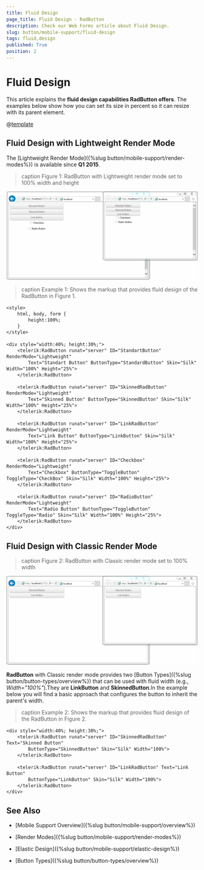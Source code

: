 ```yaml
---
title: Fluid Design
page_title: Fluid Design - RadButton
description: Check our Web Forms article about Fluid Design.
slug: button/mobile-support/fluid-design
tags: fluid,design
published: True
position: 2
---
```


# Fluid Design

This article explains the **fluid design capabilities RadButton offers**. The examples below show how you can set its size in percent so it can resize with its parent element.

@[template](/_templates/common/render-mode.md#resp-design-desc "slug-el: button/mobile-support/elastic-design, slug-fl: no")

## Fluid Design with Lightweight Render Mode

The [Lightweight Render Mode]({%slug button/mobile-support/render-modes%}) is available since **Q1 2015**.

>caption Figure 1: RadButton with Lightweight render mode set to 100% width and height

![button-fluid-design-lightweight](images/button-fluid-design-lightweight.png)

>caption Example 1: Shows the markup that provides fluid design of the RadButton in Figure 1.

````ASP.NET
<style>
	html, body, form {
		height:100%;
	}
</style>

<div style="width:40%; height:30%;">
	<telerik:RadButton runat="server" ID="StandartButton" RenderMode="Lightweight"
		Text="Standart Button" ButtonType="StandardButton" Skin="Silk" Width="100%" Height="25%">
	</telerik:RadButton>

	<telerik:RadButton runat="server" ID="SkinnedRadButton" RenderMode="Lightweight"
		Text="Skinned Button" ButtonType="SkinnedButton" Skin="Silk" Width="100%" Height="25%">
	</telerik:RadButton>

	<telerik:RadButton runat="server" ID="LinkRadButton" RenderMode="Lightweight"
		Text="Link Button" ButtonType="LinkButton" Skin="Silk" Width="100%" Height="25%">
	</telerik:RadButton>

	<telerik:RadButton runat="server" ID="Checkbox" RenderMode="Lightweight"
		Text="Checkbox" ButtonType="ToggleButton" ToggleType="CheckBox" Skin="Silk" Width="100%" Height="25%">
	</telerik:RadButton>

	<telerik:RadButton runat="server" ID="RadioButton" RenderMode="Lightweight"
		Text="Radio Button" ButtonType="ToggleButton" ToggleType="Radio" Skin="Silk" Width="100%" Height="25%">
	</telerik:RadButton>
</div>
````

## Fluid Design with Classic Render Mode

>caption Figure 2: RadButton with Classic render mode set to 100% width

![button-fluid-design-classic](images/button-fluid-design-classic.png)

**RadButton** with Classic render mode provides two [Button Types]({%slug button/button-types/overview%}) that can be used with fluid width (e.g., *Width="100%"*).They are **LinkButton** and **SkinnedButton**.In the example below you will find a basic approach that configures the button to inherit the parent's width.

>caption Example 2: Shows the markup that provides fluid design of the RadButton in Figure 2.

````ASP.NET
<div style="width:40%; height:30%;">
	<telerik:RadButton runat="server" ID="SkinnedRadButton" Text="Skinned Button" 
		ButtonType="SkinnedButton" Skin="Silk" Width="100%">
	</telerik:RadButton>

	<telerik:RadButton runat="server" ID="LinkRadButton" Text="Link Button" 
		ButtonType="LinkButton" Skin="Silk" Width="100%">
	</telerik:RadButton>
</div>
````

## See Also

 * [Mobile Support Overview]({%slug button/mobile-support/overview%})

 * [Render Modes]({%slug button/mobile-support/render-modes%})

 * [Elastic Design]({%slug button/mobile-support/elastic-design%})

 * [Button Types]({%slug button/button-types/overview%})
